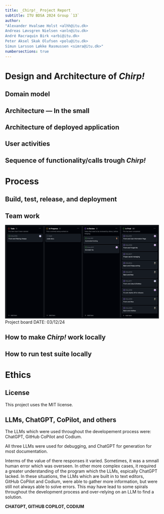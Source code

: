 ```yaml
---
title: _Chirp!_ Project Report
subtitle: ITU BDSA 2024 Group `13`
author:
"Alexander Hvalsøe Holst <alhh@itu.dk>
Andreas Løvsgren Nielsen <anln@itu.dk>
André Racraquin Birk <arbi@itu.dk>
Peter Aksel Skak Olufsen <polu@itu.dk>
Símun Larsson Løkke Rasmussen <simra@itu.dk>"
numbersections: true
---
```


# Design and Architecture of _Chirp!_

## Domain model
<!-- 
Provide an illustration of your domain model. Make sure that it is correct and complete. In case you are using ASP.NET Identity, make sure to illustrate that accordingly.
 -->
 
## Architecture — In the small
<!-- 
Illustrate the organization of your code base. That is, illustrate which layers exist in your (onion) architecture. Make sure to illustrate which part of your code is residing in which layer.
 -->

## Architecture of deployed application
<!-- 
Illustrate the architecture of your deployed application. Remember, you developed a client-server application. Illustrate the server component and to where it is deployed, illustrate a client component, and show how these communicate with each other.
 -->

## User activities
<!-- 
Illustrate typical scenarios of a user journey through your Chirp! application. That is, start illustrating the first page that is presented to a non-authorized user, illustrate what a non-authorized user can do with your Chirp! application, and finally illustrate what a user can do after authentication.

Make sure that the illustrations are in line with the actual behavior of your application.
 -->

## Sequence of functionality/calls trough _Chirp!_
<!-- 
With a UML sequence diagram, illustrate the flow of messages and data through your Chirp! application. Start with an HTTP request that is send by an unauthorized user to the root endpoint of your application and end with the completely rendered web-page that is returned to the user.

Make sure that your illustration is complete. That is, likely for many of you there will be different kinds of "calls" and responses. Some HTTP calls and responses, some calls and responses in C# and likely some more. (Note the previous sentence is vague on purpose. I want that you create a complete illustration.)
 -->
# Process

## Build, test, release, and deployment
<!-- 
Illustrate with a UML activity diagram how your Chirp! applications are build, tested, released, and deployed. That is, illustrate the flow of activities in your respective GitHub Actions workflows.

Describe the illustration briefly, i.e., how your application is built, tested, released, and deployed.
 -->
## Team work
<!-- 
Show a screenshot of your project board right before hand-in. Briefly describe which tasks are still unresolved, i.e., which features are missing from your applications or which functionality is incomplete.

Briefly describe and illustrate the flow of activities that happen from the new creation of an issue (task description), over development, etc. until a feature is finally merged into the main branch of your repository.
 -->
![Project Board](images/project_board.png)
Project board DATE: 03/12/24

## How to make _Chirp!_ work locally
<!-- 
There has to be some documentation on how to come from cloning your project to a running system. That is, Adrian or Helge have to know precisely what to do in which order. Likely, it is best to describe how we clone your project, which commands we have to execute, and what we are supposed to see then. 
-->

## How to run test suite locally
<!--
List all necessary steps that Adrian or Helge have to perform to execute your test suites. Here, you can assume that we already cloned your repository in the step above.

Briefly describe what kinds of tests you have in your test suites and what they are testing.
-->

# Ethics

## License

This project uses the MIT license.

## LLMs, ChatGPT, CoPilot, and others
<!-- 
State which LLM(s) were used during development of your project.
In case you were not using any, just state so.
In case you were using an LLM to support your development, briefly describe when and how it was applied.
Reflect in writing to which degree the responses of the LLM were helpful.
Discuss briefly if application of LLMs sped up your development or if the contrary was the case.
-->

The LLMs which were used throughout the developement process were: ChatGPT, GitHub CoPilot and Codium.

All three LLMs were used for debugging, and ChatGPT for generation for most documentation.

Interms of the value of there responses it varied. Sometimes, it was a smnall human error which was overseen. In other more complex cases, it required a greater understanding of the program which the LLMs, espically ChatGPT lacked. In these situations, the LLMs which are built in to text editors, GitHub CoPilot and Codium, were able to gather more information, but were still not always able to solve errors.
This may have lead to some spirals throughout the development process and over-relying on an LLM to find a solution.


**CHATGPT, GITHUB COPILOT, CODIUM**
